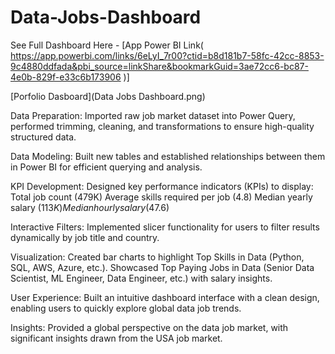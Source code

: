 # Data-Jobs-Dashboard

See Full Dashboard Here - [App Power BI Link( https://app.powerbi.com/links/6eLyI_7r00?ctid=b8d181b7-58fc-42cc-8853-9c4880ddfada&pbi_source=linkShare&bookmarkGuid=3ae72cc6-bc87-4e0b-829f-e33c6b173906 )]

[Porfolio Dasboard](Data Jobs Dashboard.png)



Data Preparation:
  Imported raw job market dataset into Power Query, performed trimming, cleaning, and transformations to ensure high-quality structured data.

Data Modeling:
  Built new tables and established relationships between them in Power BI for efficient querying and analysis.

KPI Development: Designed key performance indicators (KPIs) to display:
  Total job count (479K)
  Average skills required per job (4.8)
  Median yearly salary ($113K)
  Median hourly salary ($47.6)

Interactive Filters:
  Implemented slicer functionality for users to filter results dynamically by job title and country.
  
Visualization:
  Created bar charts to highlight Top Skills in Data (Python, SQL, AWS, Azure, etc.).
  Showcased Top Paying Jobs in Data (Senior Data Scientist, ML Engineer, Data Engineer, etc.) with salary insights.

User Experience:
  Built an intuitive dashboard interface with a clean design, enabling users to quickly explore global data job trends.

Insights:
  Provided a global perspective on the data job market, with significant insights drawn from the USA job market.

